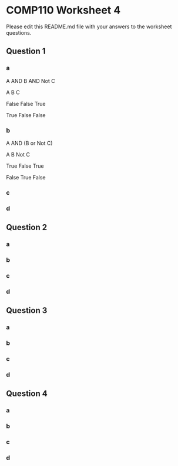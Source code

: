 # COMP110 Worksheet 4

Please edit this README.md file with your answers to the worksheet questions.

## Question 1

### a 
A AND B AND Not C

 A             B            C

False        False         True

True         False        False

### b
A AND (B or Not C)

A             B             Not C

True         False         True

False        True          False

### c

            

### d

## Question 2

### a

### b

### c

### d

## Question 3

### a

### b

### c

### d

## Question 4

### a

### b

### c

### d


